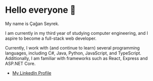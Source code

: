 # Hello everyone 👋

My name is Çağan Seyrek.

I am currently in my third year of studying computer engineering, and I aspire to become a full-stack web developer.

Currently, I work with (and continue to learn) several programming languages, including C#, Java, Python, JavaScript, and TypeScript. Additionally, I am familiar with frameworks such as React, Express and ASP.NET Core.

 * [My LinkedIn Profile](https://www.linkedin.com/in/caganseyrek/)
